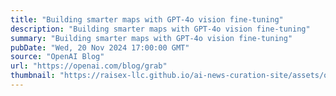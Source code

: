 ```yaml
---
title: "Building smarter maps with GPT-4o vision fine-tuning"
description: "Building smarter maps with GPT-4o vision fine-tuning"
summary: "Building smarter maps with GPT-4o vision fine-tuning"
pubDate: "Wed, 20 Nov 2024 17:00:00 GMT"
source: "OpenAI Blog"
url: "https://openai.com/blog/grab"
thumbnail: "https://raisex-llc.github.io/ai-news-curation-site/assets/openai_logo.png"
---
```


